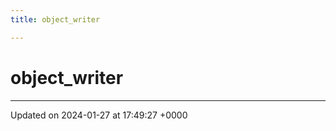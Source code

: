 ```yaml
---
title: object_writer

---
```


# object_writer





-------------------------------

Updated on 2024-01-27 at 17:49:27 +0000